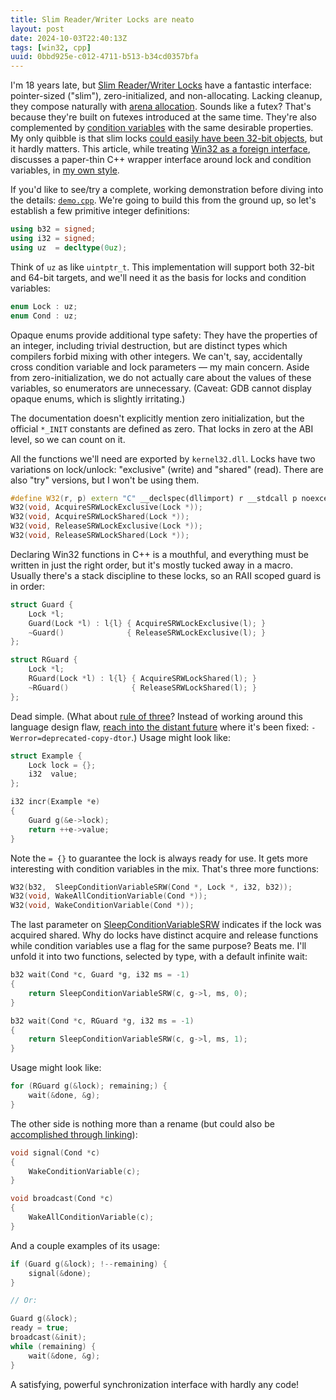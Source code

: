 ```yaml
---
title: Slim Reader/Writer Locks are neato
layout: post
date: 2024-10-03T22:40:13Z
tags: [win32, cpp]
uuid: 0bbd925e-c012-4711-b513-b34cd0357bfa
---
```


I'm 18 years late, but [Slim Reader/Writer Locks][srw] have a fantastic
interface: pointer-sized ("slim"), zero-initialized, and non-allocating.
Lacking cleanup, they compose naturally with [arena allocation][arena].
Sounds like a futex? That's because they're built on futexes introduced at
the same time. They're also complemented by [condition variables][cond]
with the same desirable properties. My only quibble is that slim locks
[could easily have been 32-bit objects][32], but it hardly matters. This
article, while treating [Win32 as a foreign interface][w32], discusses a
paper-thin C++ wrapper interface around lock and condition variables, in
[my own style][c++].

If you'd like to see/try a complete, working demonstration before diving
into the details: [`demo.cpp`][gist]. We're going to build this from the
ground up, so let's establish a few primitive integer definitions:

```c++
using b32 = signed;
using i32 = signed;
using uz  = decltype(0uz);
```

Think of `uz` as like `uintptr_t`. This implementation will support both
32-bit and 64-bit targets, and we'll need it as the basis for locks and
condition variables:

```c++
enum Lock : uz;
enum Cond : uz;
```

Opaque enums provide additional type safety: They have the properties of
an integer, including trivial destruction, but are distinct types which
compilers forbid mixing with other integers. We can't, say, accidentally
cross condition variable and lock parameters — my main concern. Aside from
zero-initialization, we do not actually care about the values of these
variables, so enumerators are unnecessary. (Caveat: GDB cannot display
opaque enums, which is slightly irritating.)

The documentation doesn't explicitly mention zero initialization, but the
official `*_INIT` constants are defined as zero. That locks in zero at the
ABI level, so we can count on it.

All the functions we'll need are exported by `kernel32.dll`. Locks have
two variations on lock/unlock: "exclusive" (write) and "shared" (read).
There are also "try" versions, but I won't be using them.

```c++
#define W32(r, p) extern "C" __declspec(dllimport) r __stdcall p noexcept
W32(void, AcquireSRWLockExclusive(Lock *));
W32(void, AcquireSRWLockShared(Lock *));
W32(void, ReleaseSRWLockExclusive(Lock *));
W32(void, ReleaseSRWLockShared(Lock *));
```

Declaring Win32 functions in C++ is a mouthful, and everything must be
written in just the right order, but it's mostly tucked away in a macro.
Usually there's a stack discipline to these locks, so an RAII scoped guard
is in order:

```c++
struct Guard {
    Lock *l;
    Guard(Lock *l) : l{l} { AcquireSRWLockExclusive(l); }
    ~Guard()              { ReleaseSRWLockExclusive(l); }
};

struct RGuard {
    Lock *l;
    RGuard(Lock *l) : l{l} { AcquireSRWLockShared(l); }
    ~RGuard()              { ReleaseSRWLockShared(l); }
};
```

Dead simple. (What about [rule of three][3]? Instead of working around
this language design flaw, [reach into the distant future][dtor] where
it's been fixed: `-Werror=deprecated-copy-dtor`.) Usage might look like:

```c++
struct Example {
    Lock lock = {};
    i32  value;
};

i32 incr(Example *e)
{
    Guard g(&e->lock);
    return ++e->value;
}
```

Note the `= {}` to guarantee the lock is always ready for use. It gets
more interesting with condition variables in the mix. That's three more
functions:

```c++
W32(b32,  SleepConditionVariableSRW(Cond *, Lock *, i32, b32));
W32(void, WakeAllConditionVariable(Cond *));
W32(void, WakeConditionVariable(Cond *));
```

The last parameter on [SleepConditionVariableSRW][sleep] indicates if the
lock was acquired shared. Why do locks have distinct acquire and release
functions while condition variables use a flag for the same purpose? Beats
me. I'll unfold it into two functions, selected by type, with a default
infinite wait:

```c++
b32 wait(Cond *c, Guard *g, i32 ms = -1)
{
    return SleepConditionVariableSRW(c, g->l, ms, 0);
}

b32 wait(Cond *c, RGuard *g, i32 ms = -1)
{
    return SleepConditionVariableSRW(c, g->l, ms, 1);
}
```

Usage might look like:

```c++
for (RGuard g(&lock); remaining;) {
    wait(&done, &g);
}
```

The other side is nothing more than a rename (but could also be
[accomplished through linking][rename]):

```c++
void signal(Cond *c)
{
    WakeConditionVariable(c);
}

void broadcast(Cond *c)
{
    WakeAllConditionVariable(c);
}
```

And a couple examples of its usage:

```c++
if (Guard g(&lock); !--remaining) {
    signal(&done);
}

// Or:

Guard g(&lock);
ready = true;
broadcast(&init);
while (remaining) {
    wait(&done, &g);
}
```

A satisfying, powerful synchronization interface with hardly any code!


[32]: /blog/2022/10/05/
[3]: https://en.cppreference.com/w/cpp/language/rule_of_three
[arena]: /blog/2023/09/27/
[c++]: /blog/2024/04/14/
[cond]: https://learn.microsoft.com/en-us/windows/win32/sync/condition-variables
[gist]: https://gist.github.com/skeeto/42adc0c90a156d4457422e034be697e8
[dtor]: https://quuxplusone.github.io/blog/2023/05/05/deprecated-copy-with-dtor/
[rename]: /blog/2023/08/27/
[sleep]: https://learn.microsoft.com/en-us/windows/win32/api/synchapi/nf-synchapi-sleepconditionvariablesrw
[srw]: https://learn.microsoft.com/en-us/windows/win32/sync/slim-reader-writer--srw--locks
[w32]: /blog/2023/05/31/
